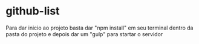 # github-list

Para dar inicio ao projeto basta dar "npm install" em seu terminal dentro da pasta do projeto e depois dar um "gulp" para startar o servidor
